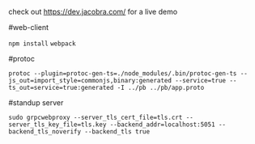 
check out https://dev.jacobra.com/ for a live demo

#web-client

`npm install`
`webpack`

#protoc

`protoc --plugin=protoc-gen-ts=./node_modules/.bin/protoc-gen-ts --js_out=import_style=commonjs,binary:generated --service=true --ts_out=service=true:generated -I ../pb ../pb/app.proto`

#standup server

`sudo grpcwebproxy --server_tls_cert_file=tls.crt --server_tls_key_file=tls.key --backend_addr=localhost:5051 --backend_tls_noverify --backend_tls true`



